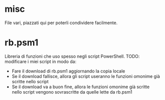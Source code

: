 # misc
File vari, piazzati qui per poterli condividere facilmente.

# rb.psm1
Libreria di funzioni che uso spesso negli script PowerShell.
TODO: modificare i miei script in modo da:
- Fare il download di rb.psm1 aggiornando la copia locale
- Se il download fallisce, allora gli script useranno le funzioni omonime già scritte nello script
- Se il download va a buon fine, allora le funzioni omonime già scritte nello script vengono sovrascritte da quelle lette da rb.psm1

